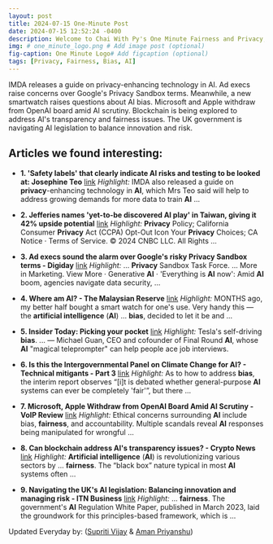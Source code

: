 ```yaml
---
layout: post
title: 2024-07-15 One-Minute Post
date: 2024-07-15 12:52:24 -0400
description: Welcome to Chai With Py's One Minute Fairness and Privacy, which aims to provide you the current happenings in the world of Fairness, Privacy, and AI.
img: # one_minute_logo.png # Add image post (optional)
fig-caption: One Minute Logo# Add figcaption (optional)
tags: [Privacy, Fairness, Bias, AI]
---
```


IMDA releases a guide on privacy-enhancing technology in AI. Ad execs raise concerns over Google's Privacy Sandbox terms. Meanwhile, a new smartwatch raises questions about AI bias. Microsoft and Apple withdraw from OpenAI board amid AI scrutiny. Blockchain is being explored to address AI's transparency and fairness issues. The UK government is navigating AI legislation to balance innovation and risk.

## Articles we found interesting:

- **1. &#39;Safety labels&#39; that clearly indicate <b>AI</b> risks and testing to be looked at: Josephine Teo** [link](https://www.straitstimes.com/tech/safety-labels-to-clearly-state-ai-risks-and-testing-in-discussion-josephine-teo)
_Highlight:_ IMDA also released a guide on <b>privacy</b>-enhancing technology in <b>AI</b>, which Mrs Teo said will help to address growing demands for more data to train <b>AI</b>&nbsp;...

- **2. Jefferies names &#39;yet-to-be discovered <b>AI</b> play&#39; in Taiwan, giving it 42% upside potential** [link](https://www.cnbc.com/2024/07/15/jefferies-names-yet-to-be-discovered-ai-play-in-taiwan-giving-it-42percent-upside-potential.html)
_Highlight:_ <b>Privacy</b> Policy; California Consumer <b>Privacy</b> Act (CCPA) Opt-Out Icon Your <b>Privacy</b> Choices; CA Notice &middot; Terms of Service. © 2024 CNBC LLC. All Rights&nbsp;...

- **3. Ad execs sound the alarm over Google&#39;s risky <b>Privacy</b> Sandbox terms - Digiday** [link](https://digiday.com/marketing/ad-execs-sound-the-alarm-over-googles-risky-privacy-sandbox-terms/)
_Highlight:_ ... <b>Privacy</b> Sandbox Task Force. ... More in Marketing. View More &middot; Generative <b>AI</b> &middot; &#39;Everything is <b>AI</b> now&#39;: Amid <b>AI</b> boom, agencies navigate data security,&nbsp;...

- **4. Where am <b>AI</b>? - The Malaysian Reserve** [link](https://themalaysianreserve.com/2024/07/15/where-am-ai/)
_Highlight:_ MONTHS ago, my better half bought a smart watch for one&#39;s use. Very handy this — the <b>artificial intelligence</b> (<b>AI</b>) ... <b>bias</b>, decided to let it be and&nbsp;...

- **5. Insider Today: Picking your pocket** [link](https://www.businessinsider.in/tech/news/insider-today-picking-your-pocket/articleshow/111732690.cms)
_Highlight:_ Tesla&#39;s self-driving <b>bias</b>. ... — Michael Guan, CEO and cofounder of Final Round <b>AI</b>, whose <b>AI</b> &quot;magical teleprompter&quot; can help people ace job interviews.

- **6. Is this the Intergovernmental Panel on Climate Change for <b>AI</b>? - Technical mitigants - Part 3** [link](https://www.gtlaw.com.au/knowledge/intergovernmental-panel-climate-change-ai-technical-mitigants-part-3)
_Highlight:_ As to how to address <b>bias</b>, the interim report observes “[i]t is debated whether general-purpose <b>AI</b> systems can ever be completely &#39;fair&#39;”, but there&nbsp;...

- **7. Microsoft, Apple Withdraw from OpenAI Board Amid <b>AI</b> Scrutiny - VoIP Review** [link](https://voip.review/2024/07/15/microsoft-apple-withdraw-openai-board-amid-ai-scrutiny/)
_Highlight:_ Ethical concerns surrounding <b>AI</b> include bias, <b>fairness</b>, and accountability. Multiple scandals reveal <b>AI</b> responses being manipulated for wrongful&nbsp;...

- **8. Can blockchain address <b>AI&#39;s</b> transparency issues? - Crypto News** [link](https://crypto.news/can-blockchain-address-ais-transparency-issues/)
_Highlight:_ <b>Artificial intelligence</b> (<b>AI</b>) is revolutionizing various sectors by ... <b>fairness</b>. The “black box” nature typical in most <b>AI</b> systems often&nbsp;...

- **9. Navigating the UK&#39;s <b>AI</b> legislation: Balancing innovation and managing risk - ITN Business** [link](https://business.itn.co.uk/navigating-the-uks-ai-legislation-balancing-innovation-and-managing-risk/)
_Highlight:_ ... <b>fairness</b>. The government&#39;s <b>AI</b> Regulation White Paper, published in March 2023, laid the groundwork for this principles-based framework, which is&nbsp;...


Updated Everyday by: (<a href="https://supritivijay.github.io/">Supriti Vijay</a> & <a href="https://amanpriyanshu.github.io/">Aman Priyanshu</a>)
